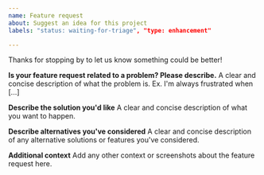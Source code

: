 ```yaml
---
name: Feature request
about: Suggest an idea for this project
labels: "status: waiting-for-triage", "type: enhancement"

---
```


Thanks for stopping by to let us know something could be better!

 **Is your feature request related to a problem? Please describe.**
A clear and concise description of what the problem is. Ex. I'm always frustrated when [...]

 **Describe the solution you'd like**
A clear and concise description of what you want to happen.

 **Describe alternatives you've considered**
A clear and concise description of any alternative solutions or features you've considered.

 **Additional context**
Add any other context or screenshots about the feature request here.

